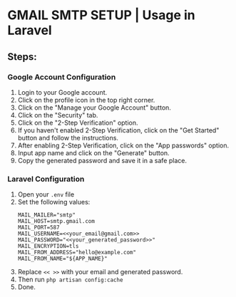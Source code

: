 # GMAIL SMTP SETUP | Usage in Laravel

## Steps:

### Google Account Configuration

1. Login to your Google account.
2. Click on the profile icon in the top right corner.
3. Click on the "Manage your Google Account" button.
4. Click on the "Security" tab.
5. Click on the "2-Step Verification" option.
6. If you haven't enabled 2-Step Verification, click on the "Get Started" button and follow the instructions.
7. After enabling 2-Step Verification, click on the "App passwords" option.
8. Input app name and click on the "Generate" button.
9. Copy the generated password and save it in a safe place.

### Laravel Configuration

1. Open your `.env` file
2. Set the following values:
   ```env
   MAIL_MAILER="smtp"
   MAIL_HOST=smtp.gmail.com
   MAIL_PORT=587
   MAIL_USERNAME=<<your_email@gmail.com>>
   MAIL_PASSWORD="<<your_generated_password>>"
   MAIL_ENCRYPTION=tls
   MAIL_FROM_ADDRESS="hello@example.com"
   MAIL_FROM_NAME="${APP_NAME}"
   ```
3. Replace `<< >>` with your email and generated password.
4. Then run `php artisan config:cache`
5. Done.

